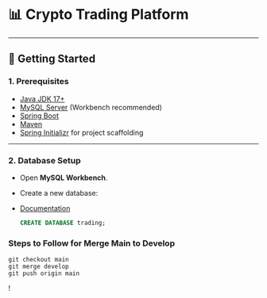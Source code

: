 # 📊 Crypto Trading Platform

---

## 🚀 Getting Started

### 1. Prerequisites

- [Java JDK 17+](https://docs.oracle.com/en/java/javase/17/)
- [MySQL Server](https://dev.mysql.com/downloads/shell/) (Workbench recommended)
- [Spring Boot](https://docs.spring.io/spring-boot/index.html)
- [Maven](https://maven.apache.org/)
- [Spring Initializr](https://start.spring.io/) for project scaffolding

---

### 2. Database Setup

- Open **MySQL Workbench**.
- Create a new database:
- [Documentation](https://spring.io/guides/gs/accessing-data-mysql)

  ```sql
  CREATE DATABASE trading;

### Steps to Follow for Merge Main to Develop
```aiignore
git checkout main
git merge develop
git push origin main
```
!